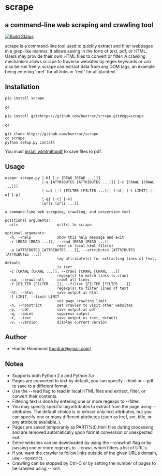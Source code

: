 # scrape

## a command-line web scraping and crawling tool
[![Build Status](https://travis-ci.org/huntrar/scrape.svg?branch=master)](https://travis-ci.org/huntrar/scrape)

scrape is a command-line tool used to quickly extract and filter webpages in a grep-like manner. It allows saving in the form of text, pdf, or HTML. Users may provide their own HTML files to convert or filter. A crawling mechanism allows scrape to traverse websites by regex keywords or can also be run freely. scrape can extract data from any DOM tags, an example being entering 'href' for all links or 'text' for all plaintext.

## Installation
    pip install scrape

or

    pip install git+https://github.com/huntrar/scrape.git#egg=scrape

or

    git clone https://github.com/huntrar/scrape
    cd scrape
    python setup.py install

You must [install wkhtmltopdf](https://github.com/pdfkit/pdfkit/wiki/Installing-WKHTMLTOPDF) to save files to pdf.

## Usage
    usage: scrape.py [-h] [-r [READ [READ ...]]]
                     [-a [ATTRIBUTES [ATTRIBUTES ...]]] [-c [CRAWL [CRAWL ...]]]
                     [-ca] [-f [FILTER [FILTER ...]]] [-ht] [-l LIMIT] [-n] [-p]
                     [-q] [-t] [-v]
                     [urls [urls ...]]
    
    a command-line web scraping, crawling, and conversion tool
    
    positional arguments:
      urls                  url(s) to scrape
    
    optional arguments:
      -h, --help            show this help message and exit
      -r [READ [READ ...]], --read [READ [READ ...]]
                            read in local html file(s)
      -a [ATTRIBUTES [ATTRIBUTES ...]], --attributes [ATTRIBUTES [ATTRIBUTES ...]]
                            tag attribute(s) for extracting lines of text, default
                            is text
      -c [CRAWL [CRAWL ...]], --crawl [CRAWL [CRAWL ...]]
                            regexp(s) to match links to crawl
      -ca, --crawl-all      crawl all links
      -f [FILTER [FILTER ...]], --filter [FILTER [FILTER ...]]
                            regexp(s) to filter lines of text
      -ht, --html           save output as html
      -l LIMIT, --limit LIMIT
                            set page crawling limit
      -n, --nonstrict       set crawler to visit other websites
      -p, --pdf             save output as pdf
      -q, --quiet           suppress output
      -t, --text            save output as text, default
      -v, --version         display current version

## Author
* Hunter Hammond (huntrar@gmail.com)

## Notes
* Supports both Python 2.x and Python 3.x.
* Pages are converted to text by default, you can specify --html or --pdf to save to a different format.
* Use the --read flag to read in local HTML files and extract, filter, or convert their contents.
* Filtering text is done by entering one or more regexps to --filter.
* You may specify specific tag attributes to extract from the page using --attributes. The default choice is to extract only text attributes, but you can specify one or many different attributes (such as href, src, title, or any attribute available..).
* Pages are saved temporarily as PART(%d).html files during processing and are removed automatically upon format conversion or unexpected exit.
* Entire websites can be downloaded by using the --crawl-all flag or by passing one or more regexps to --crawl, which filters a list of URL's.
* If you want the crawler to follow links outside of the given URL's domain, use --nonstrict.
* Crawling can be stopped by Ctrl-C or by setting the number of pages to be crawled using --limit.

